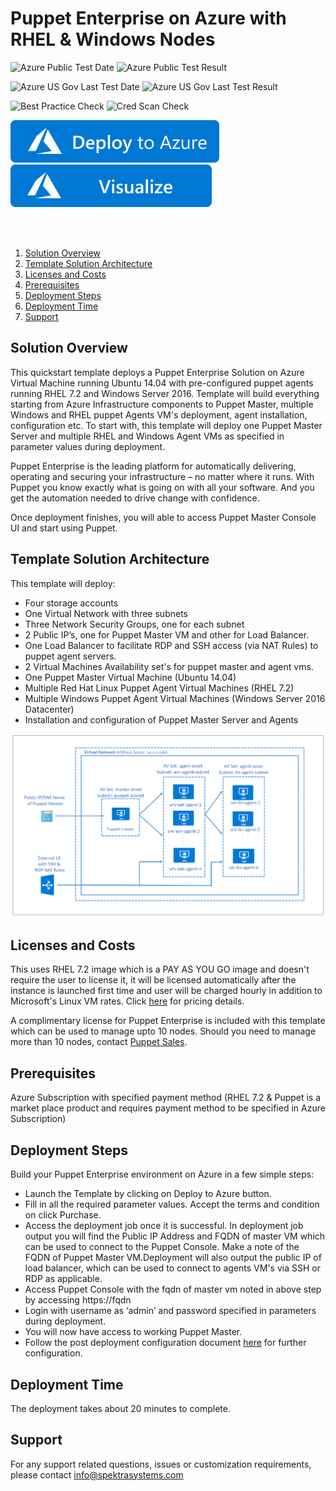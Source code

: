 # Puppet Enterprise on Azure with RHEL & Windows Nodes

![Azure Public Test Date](https://azurequickstartsservice.blob.core.windows.net/badges/puppet-enterprise-rhel-win/PublicLastTestDate.svg)
![Azure Public Test Result](https://azurequickstartsservice.blob.core.windows.net/badges/puppet-enterprise-rhel-win/PublicDeployment.svg)

![Azure US Gov Last Test Date](https://azurequickstartsservice.blob.core.windows.net/badges/puppet-enterprise-rhel-win/FairfaxLastTestDate.svg)
![Azure US Gov Last Test Result](https://azurequickstartsservice.blob.core.windows.net/badges/puppet-enterprise-rhel-win/FairfaxDeployment.svg)

![Best Practice Check](https://azurequickstartsservice.blob.core.windows.net/badges/puppet-enterprise-rhel-win/BestPracticeResult.svg)
![Cred Scan Check](https://azurequickstartsservice.blob.core.windows.net/badges/puppet-enterprise-rhel-win/CredScanResult.svg)

[![Deploy To Azure](https://raw.githubusercontent.com/Azure/azure-quickstart-templates/master/1-CONTRIBUTION-GUIDE/images/deploytoazure.svg?sanitize=true)](https://portal.azure.com/#create/Microsoft.Template/uri/https%3A%2F%2Fraw.githubusercontent.com%2FAzure%2Fazure-quickstart-templates%2Fmaster%2Fpuppet-enterprise-rhel-win%2Fazuredeploy.json)
[![Visualize](https://raw.githubusercontent.com/Azure/azure-quickstart-templates/master/1-CONTRIBUTION-GUIDE/images/visualizebutton.svg?sanitize=true)](http://armviz.io/#/?load=https%3A%2F%2Fraw.githubusercontent.com%2FAzure%2Fazure-quickstart-templates%2Fmaster%2Fpuppet-enterprise-rhel-win%2Fazuredeploy.json)

<br> <br>

<!-- TOC -->

1. [Solution Overview](#solution-overview)
2. [Template Solution Architecture ](#template-solution-architecture)
3. [Licenses and Costs ](#licenses-and-costs)
4. [Prerequisites](#prerequisites)
5. [Deployment Steps](#deployment-steps)
6. [Deployment Time](#deployment-time)
7. [Support](#support)

<!-- /TOC -->

## Solution Overview

This quickstart template deploys a Puppet Enterprise Solution on Azure Virtual
Machine running Ubuntu 14.04 with pre-configured puppet agents running RHEL 7.2
and Windows Server 2016. Template will build everything starting from Azure
Infrastructure components to Puppet Master, multiple Windows and RHEL puppet
Agents VM's deployment, agent installation, configuration etc. To start with,
this template will deploy one Puppet Master Server and multiple RHEL and Windows
Agent VMs as specified in parameter values during deployment.

Puppet Enterprise is the leading platform for automatically delivering,
operating and securing your infrastructure – no matter where it runs. With
Puppet you know exactly what is going on with all your software. And you get the
automation needed to drive change with confidence.

Once deployment finishes, you will able to access Puppet Master Console UI and
start using Puppet.

## Template Solution Architecture

This template will deploy:

- Four storage accounts
- One Virtual Network with three subnets
- Three Network Security Groups, one for each subnet
- 2 Public IP’s, one for Puppet Master VM and other for Load Balancer.
- One Load Balancer to facilitate RDP and SSH access (via NAT Rules) to puppet
  agent servers.
- 2 Virtual Machines Availability set's for puppet master and agent vms.
- One Puppet Master Virtual Machine (Ubuntu 14.04)
- Multiple Red Hat Linux Puppet Agent Virtual Machines (RHEL 7.2)
- Multiple Windows Puppet Agent Virtual Machines (Windows Server 2016
  Datacenter)
- Installation and configuration of Puppet Master Server and Agents

![Deployment Solution Architecture](https://raw.githubusercontent.com/Azure/azure-quickstart-templates/master/puppet-enterprise-rhel-win/images/puppet-enterprise-architecture.png?raw=true)

## Licenses and Costs

This uses RHEL 7.2 image which is a PAY AS YOU GO image and doesn't require the
user to license it, it will be licensed automatically after the instance is
launched first time and user will be charged hourly in addition to Microsoft's
Linux VM rates. Click
[here](https://azure.microsoft.com/en-gb/pricing/details/virtual-machines/linux/#red-hat)
for pricing details.

A complimentary license for Puppet Enterprise is included with this template
which can be used to manage upto 10 nodes. Should you need to manage more than
10 nodes, contact
[Puppet Sales](https://puppet.com/company/contact-sales?ccn=product-puppet_enterprise&cid=701G0000000FblQ&ls=puppet-enterprise).

## Prerequisites

Azure Subscription with specified payment method (RHEL 7.2 & Puppet is a market
place product and requires payment method to be specified in Azure Subscription)

## Deployment Steps

Build your Puppet Enterprise environment on Azure in a few simple steps:

- Launch the Template by clicking on Deploy to Azure button.
- Fill in all the required parameter values. Accept the terms and condition on
  click Purchase.
- Access the deployment job once it is successful. In deployment job output you
  will find the Public IP Address and FQDN of master VM which can be used to
  connect to the Puppet Console. Make a note of the FQDN of Puppet Master
  VM.Deployment will also output the public IP of load balancer, which can be
  used to connect to agents VM's via SSH or RDP as applicable.
- Access Puppet Console with the fqdn of master vm noted in above step by
  accessing https://fqdn
- Login with username as ‘admin’ and password specified in parameters during
  deployment.
- You will now have access to working Puppet Master.
- Follow the post deployment configuration document
  [here](https://raw.githubusercontent.com/Azure/azure-quickstart-templates/master/puppet-enterprise-rhel-win/images/puppet-post-deployment-guide.pdf)
  for further configuration.

## Deployment Time

The deployment takes about 20 minutes to complete.

## Support

For any support related questions, issues or customization requirements, please
contact info@spektrasystems.com
